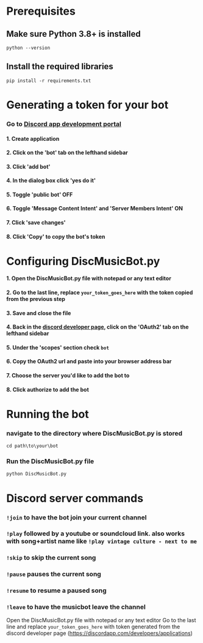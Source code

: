# Prerequisites

## Make sure Python 3.8+ is installed

```python --version```



## Install the required libraries

```pip install -r requirements.txt```



# Generating a token for your bot
### Go to [Discord app development portal](https://discordapp.com/developers/applications)
#### 1. Create application
#### 2. Click on the 'bot' tab on the lefthand sidebar
#### 3. Click 'add bot'
#### 4. In the dialog box click 'yes do it'
#### 5. Toggle 'public bot' OFF
#### 6. Toggle 'Message Content Intent' and 'Server Members Intent' ON
#### 7. Click 'save changes'
#### 8. Click 'Copy' to copy the bot's token

# Configuring DiscMusicBot.py
#### 1. Open the DiscMusicBot.py file with notepad or any text editor
#### 2. Go to the last line, replace ```your_token_goes_here``` with the token copied from the previous step
#### 3. Save and close the file
#### 4. Back in the [discord developer page](https://discordapp.com/developers/applications), click on the 'OAuth2' tab on the lefthand sidebar
#### 5. Under the 'scopes' section check ```bot```
#### 6. Copy the OAuth2 url and paste into your browser address bar
#### 7. Choose the server you'd like to add the bot to
#### 8. Click authorize to add the bot


# Running the bot
### navigate to the directory where DiscMusicBot.py is stored
```cd path\to\your\bot``` 

### Run the DiscMusicBot.py file
```python DiscMusicBot.py```

# Discord server commands
### ```!join``` to have the bot join your current channel
### ```!play``` followed by a youtube or soundcloud link. also works with song+artist name like ```!play vintage culture - next to me```
### ```!skip``` to skip the current song
### ```!pause``` pauses the current song
### ```!resume``` to resume a paused song
### ```!leave``` to have the musicbot leave the channel


















Open the DiscMusicBot.py file with notepad or any text editor
Go to the last line and replace ```your_token_goes_here``` with token generated from the discord developer page (https://discordapp.com/developers/applications)

